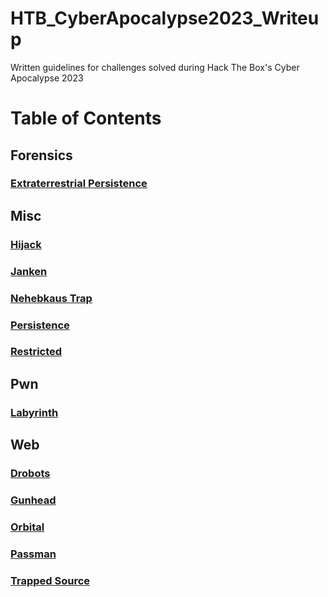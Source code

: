 # HTB_CyberApocalypse2023_Writeup
Written guidelines for challenges solved during Hack The Box's Cyber Apocalypse 2023
# Table of Contents
## Forensics
### [Extraterrestrial Persistence](https://github.com/spencerja/HTB_CyberApocalypse2023_Writeup/blob/main/Forensics/Extraterrestrial%20Persistence/Report.md)

## Misc
### [Hijack](https://github.com/spencerja/HTB_CyberApocalypse2023_Writeup/blob/main/Misc/Hijack/Report.md)
### [Janken](https://github.com/spencerja/HTB_CyberApocalypse2023_Writeup/blob/main/Misc/Janken/Report.md)
### [Nehebkaus Trap](https://github.com/spencerja/HTB_CyberApocalypse2023_Writeup/blob/main/Misc/Nehebkaus%20Trap/Report.md)
### [Persistence](https://github.com/spencerja/HTB_CyberApocalypse2023_Writeup/blob/main/Misc/Persistence/Report.md)
### [Restricted](https://github.com/spencerja/HTB_CyberApocalypse2023_Writeup/blob/main/Misc/Restricted/Report.md)

## Pwn
### [Labyrinth](https://github.com/spencerja/HTB_CyberApocalypse2023_Writeup/blob/main/Pwn/Labyrinth/Report.md)

## Web
### [Drobots](https://github.com/spencerja/HTB_CyberApocalypse2023_Writeup/blob/main/Web/Drobots/Report.md)
### [Gunhead](https://github.com/spencerja/HTB_CyberApocalypse2023_Writeup/blob/main/Web/Gunhead/Report.md)
### [Orbital](https://github.com/spencerja/HTB_CyberApocalypse2023_Writeup/blob/main/Web/Orbital/Report.md)
### [Passman](https://github.com/spencerja/HTB_CyberApocalypse2023_Writeup/blob/main/Web/Passman/Report.md)
### [Trapped Source](https://github.com/spencerja/HTB_CyberApocalypse2023_Writeup/blob/main/Web/Trapped%20Source/Report.md)
